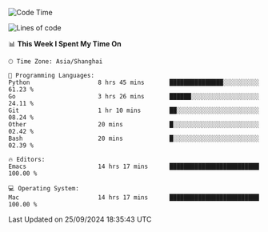 <!--START_SECTION:waka-->
![Code Time](http://img.shields.io/badge/Code%20Time-2%2C201%20hrs%202%20mins-blue)

![Lines of code](https://img.shields.io/badge/From%20Hello%20World%20I%27ve%20Written-308.1%20thousand%20lines%20of%20code-blue)

📊 **This Week I Spent My Time On** 

```text
🕑︎ Time Zone: Asia/Shanghai

💬 Programming Languages: 
Python                   8 hrs 45 mins       ███████████████░░░░░░░░░░   61.23 % 
Go                       3 hrs 26 mins       ██████░░░░░░░░░░░░░░░░░░░   24.11 % 
Git                      1 hr 10 mins        ██░░░░░░░░░░░░░░░░░░░░░░░   08.24 % 
Other                    20 mins             █░░░░░░░░░░░░░░░░░░░░░░░░   02.42 % 
Bash                     20 mins             █░░░░░░░░░░░░░░░░░░░░░░░░   02.39 % 

🔥 Editors: 
Emacs                    14 hrs 17 mins      █████████████████████████   100.00 % 

💻 Operating System: 
Mac                      14 hrs 17 mins      █████████████████████████   100.00 % 
```


 Last Updated on 25/09/2024 18:35:43 UTC
<!--END_SECTION:waka-->
